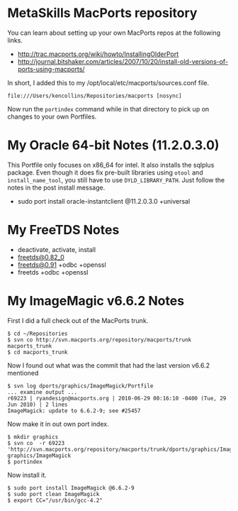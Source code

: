 
# MetaSkills MacPorts repository

You can learn about setting up your own MacPorts repos at the following links.

* http://trac.macports.org/wiki/howto/InstallingOlderPort
* http://journal.bitshaker.com/articles/2007/10/20/install-old-versions-of-ports-using-macports/

In short, I added this to my /opt/local/etc/macports/sources.conf file.

```
file:///Users/kencollins/Repositories/macports [nosync]
```

Now run the `portindex` command while in that directory to pick up on changes to your own Portfiles.


# My Oracle 64-bit Notes (11.2.0.3.0)

This Portfile only focuses on x86_64 for intel. It also installs the sqlplus package. Even though it does fix pre-built libraries using `otool` and `install_name_tool`, you still have to use `DYLD_LIBRARY_PATH`. Just follow the notes in the post install message.

* sudo port install oracle-instantclient @11.2.0.3.0 +universal


# My FreeTDS Notes

* deactivate, activate, install
* freetds@0.82_0
* freetds@0.91 +odbc +openssl
* freetds +odbc +openssl


# My ImageMagic v6.6.2 Notes

First I did a full check out of the MacPorts trunk.

```shell
$ cd ~/Repositories
$ svn co http://svn.macports.org/repository/macports/trunk macports_trunk
$ cd macports_trunk
```

Now I found out what was the commit that had the last version v6.6.2 mentioned

```shell
$ svn log dports/graphics/ImageMagick/Portfile
... examine output ...
r69223 | ryandesign@macports.org | 2010-06-29 00:16:10 -0400 (Tue, 29 Jun 2010) | 2 lines
ImageMagick: update to 6.6.2-9; see #25457
```

Now make it in out own port index.

```shell
$ mkdir graphics
$ svn co  -r 69223 'http://svn.macports.org/repository/macports/trunk/dports/graphics/ImageMagick/' graphics/ImageMagick
$ portindex
```

Now install it.

```shell
$ sudo port install ImageMagick @6.6.2-9
$ sudo port clean ImageMagick
$ export CC="/usr/bin/gcc-4.2"
```
